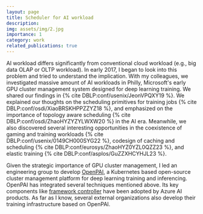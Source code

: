 ```yaml
---
layout: page
title: Scheduler for AI workload
description: 
img: assets/img/2.jpg
importance: 1
category: work
related_publications: true
---
```


AI workload differs significantly from conventional cloud workload (e.g., big data OLAP or OLTP workload). 
In early 2017, I began to look into this problem and tried to understand the implication.
With my colleagues, we investigated massive amount of AI workloads in Philly, Microsoft's early GPU cluster management system designed for deep learning training. 
We shared our findings in {% cite DBLP:conf/usenix/JeonVPQXY19 %}. 
We explained our thoughts on the scheduling primitives for training jobs {% cite DBLP:conf/osdi/XiaoBRSKHPPZZYZ18 %}, 
and emphasized on the importance of topology aware scheduling {% cite DBLP:conf/osdi/ZhaoHYZYZYLWXW20 %} in the AI era. 
Meanwhile, we also discovered several interesting opportunities in the coexistence of gaming and training workloads {% cite DBLP:conf/usenix/0149CH000SYG22 %}, 
codesign of caching and scheduling {% cite DBLP:conf/eurosys/ZhaoHYZ0YZL0QZZ23 %}, and elastic training {% cite DBLP:conf/asplos/GuZZXHCYHJL23 %}.

Given the strategic importance of GPU cluster management, I led an engineering group to develop [OpenPAI](https://github.com/microsoft/pai), 
a Kubernetes based open-source cluster management platform for deep learning training and inferencing. 
OpenPAI has integrated several techniques mentioned above. Its key components like [framework controller](https://github.com/Microsoft/frameworkcontroller) have been adopted by Azure AI products.
As far as I know, several external organizations also develop their training infrastructure based on OpenPAI.

